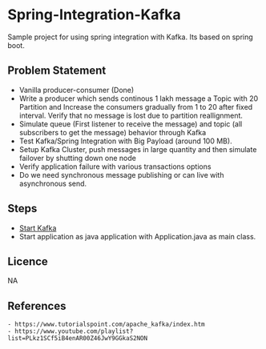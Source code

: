 # Spring-Integration-Kafka
Sample project for using spring integration with Kafka. Its based on spring boot.

## Problem Statement
- Vanilla producer-consumer (Done)
- Write a producer which sends continous 1 lakh message a Topic with 20 Partition and Increase the consumers gradually from 1 to 20 after fixed interval. Verify that no message is lost due to partition reallignment.
- Simulate queue (First listener to receive the message) and topic (all subscribers to get the message) behavior through Kafka
- Test Kafka/Spring Integration with Big Payload (around 100 MB).
- Setup Kafka Cluster, push messages in large quantity and then simulate failover by shutting down one node
- Verify application failure with various transactions options
- Do we need synchronous message publishing or can live with asynchronous send. 


## Steps
- [Start Kafka](doc/Kafka.md)
- Start application as java application with Application.java as main class. 

## Licence 
NA


## References
    - https://www.tutorialspoint.com/apache_kafka/index.htm
    - https://www.youtube.com/playlist?list=PLkz1SCf5iB4enAR00Z46JwY9GGkaS2NON
    
